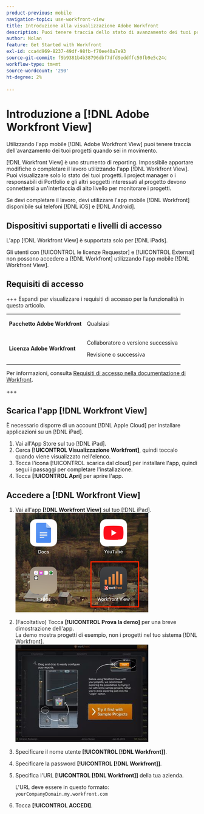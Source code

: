 ```yaml
---
product-previous: mobile
navigation-topic: use-workfront-view
title: Introduzione alla visualizzazione Adobe Workfront
description: Puoi tenere traccia dello stato di avanzamento dei tuoi progetti quando sei in movimento utilizzando l'app mobile  [!DNL Adobe Workfront] View.
author: Nolan
feature: Get Started with Workfront
exl-id: cca4d969-8237-49df-98fb-f70ee40a7e93
source-git-commit: f9b9381b4b38796dbf7dfd9eddffc50fb9e5c24c
workflow-type: tm+mt
source-wordcount: '290'
ht-degree: 2%

---
```


# Introduzione a [!DNL Adobe Workfront View]

Utilizzando l&#39;app mobile [!DNL Adobe Workfront View] puoi tenere traccia dell&#39;avanzamento dei tuoi progetti quando sei in movimento.

[!DNL Workfront View] è uno strumento di reporting. Impossibile apportare modifiche o completare il lavoro utilizzando l&#39;app [!DNL Workfront View]. Puoi visualizzare solo lo stato dei tuoi progetti. I project manager o i responsabili di Portfolio e gli altri soggetti interessati al progetto devono connettersi a un&#39;interfaccia di alto livello per monitorare i progetti.

Se devi completare il lavoro, devi utilizzare l&#39;app mobile [!DNL Workfront] disponibile sui telefoni [!DNL iOS] e [!DNL Android].

## Dispositivi supportati e livelli di accesso

L&#39;app [!DNL Workfront View] è supportata solo per [!DNL iPads].

Gli utenti con [!UICONTROL le licenze Requestor] e [!UICONTROL External] non possono accedere a [!DNL Workfront] utilizzando l&#39;app mobile [!DNL Workfront View].

## Requisiti di accesso

+++ Espandi per visualizzare i requisiti di accesso per la funzionalità in questo articolo.

<table style="table-layout:auto"> 
 <col> 
 </col> 
 <col> 
 </col> 
 <tbody> 
  <tr> 
   <td role="rowheader"><strong>Pacchetto Adobe Workfront</strong></td> 
   <td> <p>Qualsiasi</p> </td> 
  </tr> 
  <tr> 
   <td role="rowheader"><strong>Licenza Adobe Workfront</strong></td> 
   <td> 
   <p>Collaboratore o versione successiva</p>
   <p>Revisione o successiva</p> </td> 
  </tr> 
 </tbody> 
</table>

Per informazioni, consulta [Requisiti di accesso nella documentazione di Workfront](/help/quicksilver/administration-and-setup/add-users/access-levels-and-object-permissions/access-level-requirements-in-documentation.md).

+++

## Scarica l&#39;app [!DNL Workfront View]

È necessario disporre di un account [!DNL Apple Cloud] per installare applicazioni su un [!DNL iPad].

1. Vai all&#39;App Store sul tuo [!DNL iPad].
1. Cerca **[!UICONTROL Visualizzazione Workfront]**, quindi toccalo quando viene visualizzato nell&#39;elenco.
1. Tocca l&#39;icona [!UICONTROL scarica dal cloud] per installare l&#39;app, quindi segui i passaggi per completare l&#39;installazione.
1. Tocca **[!UICONTROL Apri]** per aprire l&#39;app.

## Accedere a [!DNL Workfront View]

1. Vai all&#39;app **[!DNL Workfront View]** sul tuo [!DNL iPad].\
   ![workfront_view_app_Adobe.png](assets/workfront-view-app-adobe-350x261.png)

1. (Facoltativo) Tocca **[!UICONTROL Prova la demo]** per una breve dimostrazione dell&#39;app.\
   La demo mostra progetti di esempio, non i progetti nel tuo sistema [!DNL Workfront].\
   ![[!DNL workfront_view_demo].jpg](assets/workfront-view-demo-350x256.jpg)

1. Specificare il nome utente **[!UICONTROL [!DNL Workfront]]**.
1. Specificare la password **[!UICONTROL [!DNL Workfront]]**.
1. Specifica l&#39;URL **[!UICONTROL [!DNL Workfront]]** della tua azienda.

   L&#39;URL deve essere in questo formato: `yourCompanyDomain.my.workfront.com`

1. Tocca **[!UICONTROL ACCEDI]**.
